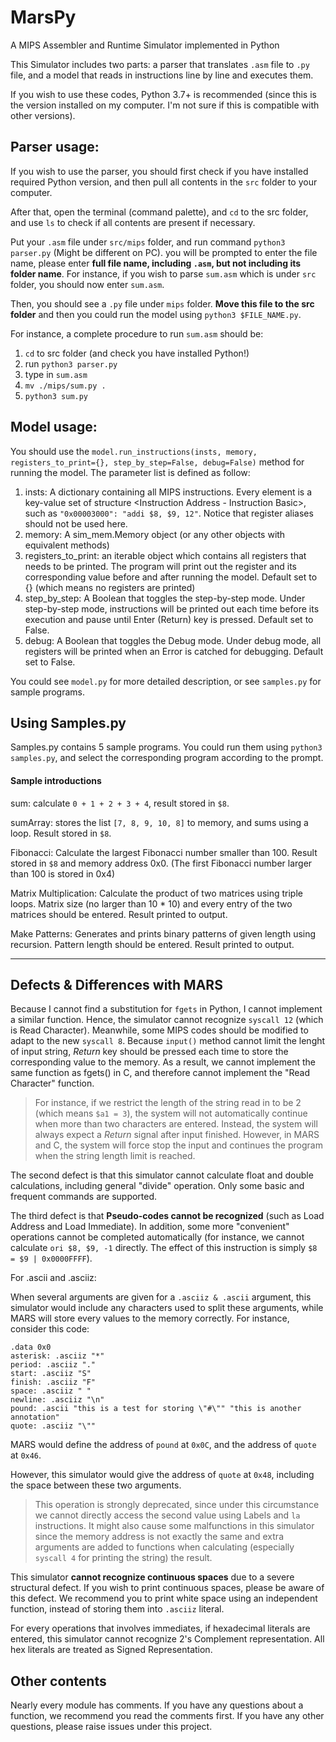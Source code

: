 # MarsPy
A MIPS Assembler and Runtime Simulator implemented in Python

This Simulator includes two parts: a parser that translates `.asm` file to `.py` file, and a model that reads in instructions line by line and executes them. 

If you wish to use these codes, Python 3.7+ is recommended (since this is the version installed on my computer. I'm not sure if this is compatible with other versions).

## Parser usage:
If you wish to use the parser, you should first check if you have installed required Python version, and then pull all contents in the `src` folder to your computer. 

After that, open the terminal (command palette), and `cd` to the src folder, and use `ls` to check if all contents are present if necessary. 

Put your `.asm` file under `src/mips` folder, and run command `python3 parser.py` (Might be different on PC). 
you will be prompted to enter the file name, 
please enter **full file name, including `.asm`, but not including its folder name**. 
For instance, if you wish to parse `sum.asm` which is under `src` folder, you should now enter `sum.asm`.

Then, you should see a `.py` file under `mips` folder. **Move this file to the src folder** and then you could run the model using `python3 $FILE_NAME.py`.

For instance, a complete procedure to run `sum.asm` should be:
1. `cd` to src folder (and check you have installed Python!)
2. run `python3 parser.py`
3. type in `sum.asm`
4. `mv ./mips/sum.py .` 
5. `python3 sum.py`

## Model usage:
You should use the `model.run_instructions(insts, memory, registers_to_print={}, step_by_step=False, debug=False)` method for running the model. 
The parameter list is defined as follow:

1. insts: A dictionary containing all MIPS instructions. Every element is a key-value set of structure <Instruction Address - Instruction Basic>, such as `"0x00003000": "addi $8, $9, 12"`. Notice that register aliases should not be used here. 
2. memory: A sim_mem.Memory object (or any other objects with equivalent methods)
3. registers_to_print: an iterable object which contains all registers that needs to be printed. The program will print out the register and its corresponding value before and after running the model. Default set to {} (which means no registers are printed)
4. step_by_step: A Boolean that toggles the step-by-step mode. Under step-by-step mode, instructions will be printed out each time before its execution and pause until Enter (Return) key is pressed. Default set to False.
5. debug: A Boolean that toggles the Debug mode. Under debug mode, all registers will be printed when an Error is catched for debugging. Default set to False.
  
You could see `model.py` for more detailed description, or see `samples.py` for sample programs.

## Using Samples.py
Samples.py contains 5 sample programs. You could run them using `python3 samples.py`, and select the corresponding program according to the prompt. 

#### Sample introductions
sum: calculate `0 + 1 + 2 + 3 + 4`, result stored in `$8`.

sumArray: stores the list `[7, 8, 9, 10, 8]` to memory, and sums using a loop. Result stored in `$8`.

Fibonacci: Calculate the largest Fibonacci number smaller than 100. Result stored in `$8` and memory address 0x0. (The first Fibonacci number larger than 100 is stored in 0x4)

Matrix Multiplication: Calculate the product of two matrices using triple loops. Matrix size (no larger than 10 * 10) and every entry of the two matrices should be entered. Result printed to output. 

Make Patterns: Generates and prints binary patterns of given length using recursion. Pattern length should be entered. Result printed to output. 

- - -
## Defects & Differences with MARS
Because I cannot find a substitution for `fgets` in Python, I cannot implement a similar function. 
Hence, the simulator cannot recognize `syscall 12` (which is Read Character). 
Meanwhile, some MIPS codes should be modified to adapt to the new `syscall 8`. 
Because `input()` method cannot limit the lenght of input string, 
*Return* key should be pressed each time to store the corresponding value to the memory. 
As a result, we cannot implement the same function as fgets() in C, 
and therefore cannot implement the "Read Character" function. 

> For instance, if we restrict the length of the string read in to be 2 (which means `$a1 = 3`), the system will not automatically continue when more than two characters are entered. Instead, the system will always expect a *Return* signal after input finished. However, in MARS and C, the system will force stop the input and continues the program when the string length limit is reached. 

The second defect is that this simulator cannot calculate float and double calculations, including general "divide" operation. Only some basic and frequent commands are supported. 

The third defect is that **Pseudo-codes cannot be recognized** (such as Load Address and Load Immediate). In addition, some more "convenient" operations cannot be completed automatically (for instance, we cannot calculate `ori $8, $9, -1` directly. The effect of this instruction is simply `$8 = $9 | 0x0000FFFF`).

For .ascii and .asciiz:

When several arguments are given for a `.asciiz & .ascii` argument, this simulator would include any characters used to split these arguments, while MARS will store every values to the memory correctly. 
For instance, consider this code: 
```
.data 0x0
asterisk: .asciiz "*"
period: .asciiz "."
start: .asciiz "S"
finish: .asciiz "F"
space: .asciiz " "
newline: .asciiz "\n"
pound: .ascii "this is a test for storing \"#\"" "this is another annotation"
quote: .asciiz "\""
```
MARS would define the address of `pound` at `0x0C`, and the address of `quote` at `0x46`. 

However, this simulator would give the address of `quote` at `0x48`, including the space between these two arguments. 

> This operation is strongly deprecated, since under this circumstance we cannot directly access the second value using Labels and `la` instructions. It might also cause some malfunctions in this simulator since the memory address is not exactly the same and extra arguments are added to functions when calculating (especially `syscall 4` for printing the string) the result. 

This simulator **cannot recognize continuous spaces** due to a severe structural defect. If you wish to print continuous spaces, please be aware of this defect. We recommend you to print white space using an independent function, instead of storing them into `.asciiz` literal. 

For every operations that involves immediates, if hexadecimal literals are entered, this simulator cannot recognize 2's Complement representation. All hex literals are treated as Signed Representation. 

## Other contents
Nearly every module has comments. If you have any questions about a function, we recommend you read the comments first.
If you have any other questions, please raise issues under this project. 

